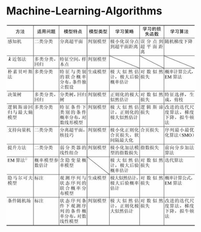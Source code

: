 # Machine-Learning-Algorithms
![](https://github.com/maiwen/Machine-Learning/blob/master/img/ml.png)


